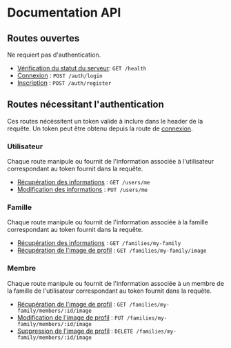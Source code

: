 # Documentation API

## Routes ouvertes

Ne requiert pas d'authentication.

* [Vérification du statut du serveur](health/health.md): `GET /health`
* [Connexion](auth/login.md) : `POST /auth/login`
* [Inscription](auth/register.md) : `POST /auth/register`

## Routes nécessitant l'authentication

Ces routes nécéssitent un token valide à inclure dans le header de la requête.
Un token peut être obtenu depuis la route de [connexion](auth/login.md).

### Utilisateur

Chaque route manipule ou fournit de l'information associée à l'utilisateur correspondant au token fournit dans la
requête.

* [Récupération des informations](users/get.md) : `GET /users/me`
* [Modification des informations](users/put.md) : `PUT /users/me`

### Famille

Chaque route manipule ou fournit de l'information associée à la famille correspondant au token fournit 
dans la
requête.

* [Récupération des informations](families/get.md) : `GET /families/my-family`
* [Récupération de l'image de profil](families/get_image.md) : `GET /families/my-family/image`

### Membre

Chaque route manipule ou fournit de l'information associée à un membre de la famille de l'utilisateur correspondant au 
token fournit dans la requête.

* [Récupération de l'image de profil](members/get_image.md) : `GET /families/my-family/members/:id/image`
* [Modification de l'image de profil](members/put_image.md) : `PUT /families/my-family/members/:id/image`
* [Suppression de l'image de profil](members/delete_image.md) : `DELETE /families/my-family/members/:id/image`
